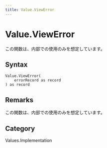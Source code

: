 ```yaml
---
title: Value.ViewError
---
```


# Value.ViewError


この関数は、内部での使用のみを想定しています。


## Syntax

```powerquery
Value.ViewError(
    errorRecord as record
) as record
```


## Remarks

この関数は、内部での使用のみを想定しています。



## Category
Values.Implementation
